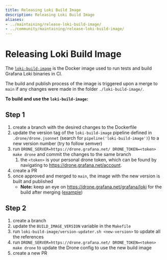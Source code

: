 ```yaml
---
title: Releasing Loki Build Image
description: Releasing Loki Build Image
aliases: 
- ../maintaining/release-loki-build-image/
- ../community/maintaining/release-loki-build-image/
---
```

# Releasing Loki Build Image

The [`loki-build-image`](https://github.com/grafana/loki/blob/main/loki-build-image)
is the Docker image used to run tests and build Grafana Loki binaries in CI.

The build and publish process of the image is triggered upon a merge to `main`
if any changes were made in the folder `./loki-build-image/`.

**To build and use the `loki-build-image`:**

## Step 1

1. create a branch with the desired changes to the Dockerfile
2. update the version tag of the `loki-build-image` pipeline defined in `.drone/drone.jsonnet` (search for `pipeline('loki-build-image')`) to a new version number (try to follow semver)
3. run `DRONE_SERVER=https://drone.grafana.net/ DRONE_TOKEN=<token> make drone` and commit the changes to the same branch
   1. the `<token>` is your personal drone token, which can be found by navigating to https://drone.grafana.net/account.
4. create a PR
5. once approved and merged to `main`, the image with the new version is built and published
   - **Note:** keep an eye on https://drone.grafana.net/grafana/loki for the build after merging ([example](https://drone.grafana.net/grafana/loki/17760/1/2))

## Step 2

1. create a branch
2. update the `BUILD_IMAGE_VERSION` variable in the `Makefile`
3. run `loki-build-image/version-updater.sh <new-version>` to update all the references
4. run `DRONE_SERVER=https://drone.grafana.net/ DRONE_TOKEN=<token> make drone` to update the Drone config to use the new build image
5. create a new PR

